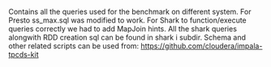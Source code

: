 Contains all the queries used for the benchmark on different system.
For Presto ss_max.sql was modified to work.
For Shark to function/execute queries correctly we had to add MapJoin hints.
All the shark queries alongwith RDD creation sql can be found in shark i
subdir.
Schema and other related scripts can be used from:
https://github.com/cloudera/impala-tpcds-kit
